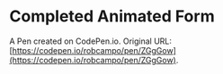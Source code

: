 # Completed Animated Form

A Pen created on CodePen.io. Original URL: [https://codepen.io/robcampo/pen/ZGgGow](https://codepen.io/robcampo/pen/ZGgGow).

